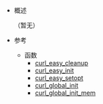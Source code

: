 * 概述

	（暂无）

* 参考
	* 函数 
		* [curl_easy_cleanup](source/reference/function/curl_easy_cleanup.md)
		* [curl_easy_init](source/reference/function/curl_easy_init.md)
		* [curl_easy_setopt](source/reference/function/curl_easy_setopt.md)
		* [curl_global_init](source/reference/function/curl_global_init.md)
		* [curl_global_init_mem](source/reference/function/curl_global_init_mem.md)
